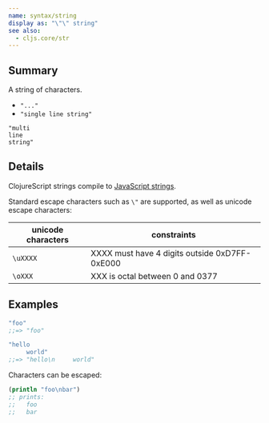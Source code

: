 ```yaml
---
name: syntax/string
display as: "\"\" string"
see also:
  - cljs.core/str
---
```


## Summary

A string of characters.

- `"..."`
- `"single line string"`

```
"multi
line
string"
```

## Details

ClojureScript strings compile to [JavaScript strings].

[JavaScript strings]:https://developer.mozilla.org/en-US/docs/Web/JavaScript/Reference/Global_Objects/String

Standard escape characters such as `\"` are supported, as well as unicode
escape characters:

| unicode characters  | constraints                                   |
|---------------------|-----------------------------------------------|
| `\uXXXX`            | XXXX must have 4 digits outside 0xD7FF-0xE000 |
| `\oXXX`             | XXX is octal between 0 and 0377               |

## Examples

```clj
"foo"
;;=> "foo"

"hello
     world"
;;=> "hello\n     world"
```

Characters can be escaped:

```clj
(println "foo\nbar")
;; prints:
;;   foo
;;   bar
```
